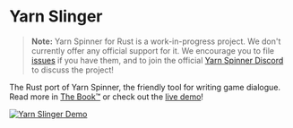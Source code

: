 # Yarn Slinger

> **Note:**
> Yarn Spinner for Rust is a work-in-progress project. We don't currently offer any official support for it. We encourage you to file [issues](https://github.com/YarnSpinnerTool/YarnSpinner-Rust/issues/new) if you have them, and to join the official [Yarn Spinner Discord](https://discord.gg/yarnspinner) to discuss the project!

The Rust port of Yarn Spinner, the friendly tool for writing game dialogue. Read more in [The Book™](https://yarn-slinger.github.io/yarn-slinger/) or check out 
the [live demo](https://janhohenheim.itch.io/yarn-slinger-demo)!

[![Yarn Slinger Demo](https://img.itch.zone/aW1hZ2UvMjExMjc5NC8xMjQ0MjEwNy5wbmc=/original/LpAOnR.png)](https://janhohenheim.itch.io/yarn-slinger-demo)

